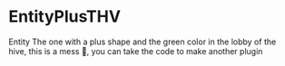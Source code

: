 # EntityPlusTHV
Entity The one with a plus shape and the green color in the lobby of the hive, this is a mess 🗿, you can take the code to make another plugin
